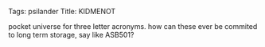 Tags: psilander
Title: KIDMENOT
  
pocket universe for three letter acronyms. how can these ever be commited to long term storage, say like ASB501?